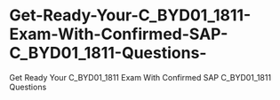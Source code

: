 # Get-Ready-Your-C_BYD01_1811-Exam-With-Confirmed-SAP-C_BYD01_1811-Questions-
Get Ready Your C_BYD01_1811 Exam With Confirmed SAP C_BYD01_1811 Questions 
